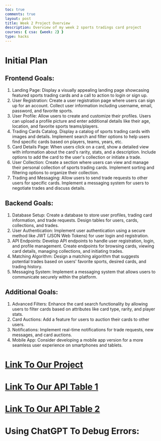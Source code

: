 ```yaml
---
toc: true
comments: true
layout: post
title: Week 2 Project Overview
description: Overview of my week 2 sports tradings card project
courses: { csa: {week: 2} }
type: hacks
---
```

# Initial Plan
## Frontend Goals:
1. Landing Page: Display a visually appealing landing page showcasing featured sports trading cards and a call to action to login or sign up.
2. User Registration: Create a user registration page where users can sign up for an account. Collect user information including username, email, password, and favorite sports.
3. User Profile: Allow users to create and customize their profiles. Users can upload a profile picture and enter additional details like their age, location, and favorite sports teams/players.
4. Trading Cards Catalog. Display a catalog of sports trading cards with images and details. Implement search and filter options to help users find specific cards based on players, teams, years, etc.
5. Card Details Page: When users click on a card, show a detailed view with information about the card's rarity, stats, and a description. Include options to add the card to the user's collection or initiate a trade.
6. User Collection: Create a section where users can view and manage their personal collection of sports trading cards. Implement sorting and filtering options to organize their collection.
7. Trading and Messaging: Allow users to send trade requests to other users for specific cards. Implement a messaging system for users to negotiate trades and discuss details.

## Backend Goals:
1. Database Setup: Create a database to store user profiles, trading card information, and trade requests. Design tables for users, cards, collections, and trades.
2. User Authentication: Implement user authentication using a secure method like JWT (JSON Web Tokens) for user login and registration.
3. API Endpoints: Develop API endpoints to handle user registration, login, and profile management. Create endpoints for browsing cards, viewing card details, managing collections, and initiating trades.
4. Matching Algorithm: Design a matching algorithm that suggests potential trades based on users' favorite sports, desired cards, and trading history.
5. Messaging System: Implement a messaging system that allows users to communicate securely within the platform.

## Additional Goals:
1. Advanced Filters: Enhance the card search functionality by allowing users to filter cards based on attributes like card type, rarity, and player stats.
2. Card Auctions: Add a feature for users to auction their cards to other users.
3. Notifications: Implement real-time notifications for trade requests, new messages, and card auctions.
4. Mobile App: Consider developing a mobile app version for a more seamless user experience on smartphones and tablets.

# [Link To Our Project](https://rssports.github.io/) 
# [Link To Our API Table 1](https://rssports.github.io/nfl)
# [Link To Our API Table 2](https://rssports.github.io/cards)

# Using ChatGPT To Debug Errors:
